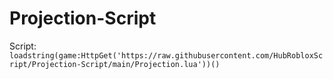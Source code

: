 
# Projection-Script
Script: ``loadstring(game:HttpGet('https://raw.githubusercontent.com/HubRobloxScript/Projection-Script/main/Projection.lua'))()``
